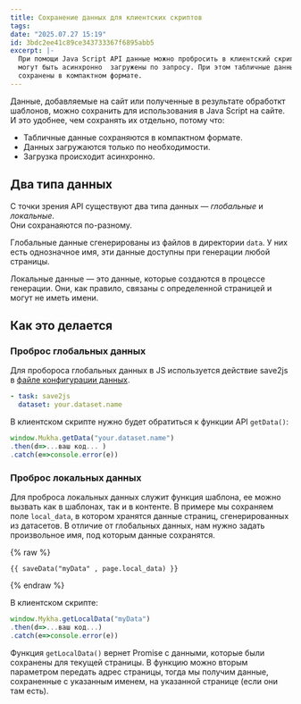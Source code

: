 ```yaml
---
title: Сохранение данных для клиентских скриптов
tags: 
date: "2025.07.27 15:19"
id: 3bdc2ee41c89ce343733367f6895abb5
excerpt: |-
  При помощи Java Script API данные можно пробросить в клиентский скрипт. Они будут сохранены, а после 
  могут быть асинхронно  загружены по запросу. При этом табличные данные будут
  сохранены в компактном формате. 
---
```




Данные, добавляемые на сайт или полученные в результате обработкт шаблонов, можно сохранить для использования
в Java Script на сайте. И это удобнее, чем сохранять их отдельно, потому что:

- Табличные данные сохраняются в компактном формате.
- Данных загружаются только по необходимости.
- Загрузка происходит асинхронно.

## Два типа данных

С точки зрения API существуют два типа данных — _глобальные_ и _локальные._  
Они сохранаяются по-разному.

Глобальные данные сгенерированы из файлов в 
директории `data`. У них есть однозначное имя, эти данные
доступны при генерации любой страницы. 

Локальные данные — это данные, которые создаются в процессе генерации. Они, как правило,
связаны с определенной страницей и могут не иметь имени.

## Как это делается

### Проброс глобальных данных

Для пробороса глобальных данных в JS используется действие save2js в [файле конфигурации данных]( /+doc:data_config_ru).

```yaml
- task: save2js
  dataset: your.dataset.name
```

В клиентском скрипте нужно будет обратиться к функции API `getData()`:

```javascript
window.Mukha.getData("your.dataset.name")
.then(d=>...ваш код... )
.catch(e=>console.error(e))
```
### Проброс локальных данных

Для проброса локальных данных служит функция шаблона, ее можно вызвать как в шаблонах, так и в контенте.
В примере мы сохраняем поле `local_data`, в котором хранятся данные страниц, сгенерированных из датасетов. 
В отличие от глобальных данных, нам нужно задать произвольное имя, под которым данные сохранятся.

{% raw %}
```jinja
{{ saveData("myData" , page.local_data) }}
```
{% endraw %}

В клиентском скрипте:

```javascript
window.Mykha.getLocalData("myData")
.then(d=>...ваш код...)
.catch(e=>console.error(e))
```
Функция `getLocalData()` вернет Promise с данными, которые были сохранены для текущей страницы. В функцию можно 
вторым параметром передать адрес страницы, тогда мы получим данные, сохраненные с указанным именем,
на указанной странице (если они там есть).


